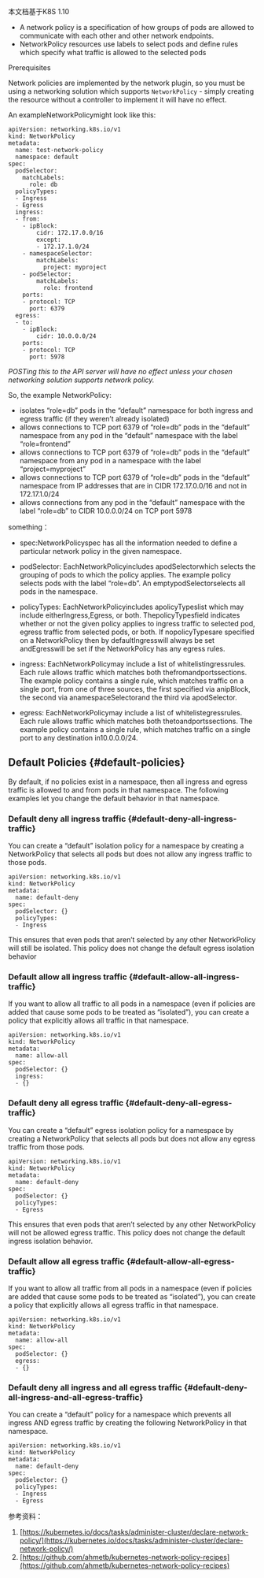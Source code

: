 本文档基于K8S 1.10

* A network policy is a specification of how groups of pods are allowed to communicate with each other and other network endpoints.
* NetworkPolicy resources use labels to select pods and define rules which specify what traffic is allowed to the selected pods

Prerequisites

Network policies are implemented by the network plugin, so you must be using a networking solution which supports `NetworkPolicy` - simply creating the resource without a controller to implement it will have no effect.

An exampleNetworkPolicymight look like this:

```
apiVersion: networking.k8s.io/v1
kind: NetworkPolicy
metadata:
  name: test-network-policy
  namespace: default
spec:
  podSelector:
    matchLabels:
      role: db
  policyTypes:
  - Ingress
  - Egress
  ingress:
  - from:
    - ipBlock:
        cidr: 172.17.0.0/16
        except:
        - 172.17.1.0/24
    - namespaceSelector:
        matchLabels:
          project: myproject
    - podSelector:
        matchLabels:
          role: frontend
    ports:
    - protocol: TCP
      port: 6379
  egress:
  - to:
    - ipBlock:
        cidr: 10.0.0.0/24
    ports:
    - protocol: TCP
      port: 5978
```

_POSTing this to the API server will have no effect unless your chosen networking solution supports network policy._

So, the example NetworkPolicy:

* isolates “role=db” pods in the “default” namespace for both ingress and egress traffic \(if they weren’t already isolated\)
* allows connections to TCP port 6379 of “role=db” pods in the “default” namespace from any pod in the “default” namespace with the label “role=frontend”
* allows connections to TCP port 6379 of “role=db” pods in the “default” namespace from any pod in a namespace with the label “project=myproject”
* allows connections to TCP port 6379 of “role=db” pods in the “default” namespace from IP addresses that are in CIDR 172.17.0.0/16 and not in 172.17.1.0/24
* allows connections from any pod in the “default” namespace with the label “role=db” to CIDR 10.0.0.0/24 on TCP port 5978

something：

* spec:NetworkPolicyspec has all the information needed to define a particular network policy in the given namespace.

* podSelector: EachNetworkPolicyincludes apodSelectorwhich selects the grouping of pods to which the policy applies. The example policy selects pods with the label “role=db”. An emptypodSelectorselects all pods in the namespace.

* policyTypes: EachNetworkPolicyincludes apolicyTypeslist which may include eitherIngress,Egress, or both. ThepolicyTypesfield indicates whether or not the given policy applies to ingress traffic to selected pod, egress traffic from selected pods, or both. If nopolicyTypesare specified on a NetworkPolicy then by defaultIngresswill always be set andEgresswill be set if the NetworkPolicy has any egress rules.

* ingress: EachNetworkPolicymay include a list of whitelistingressrules. Each rule allows traffic which matches both thefromandportssections. The example policy contains a single rule, which matches traffic on a single port, from one of three sources, the first specified via anipBlock, the second via anamespaceSelectorand the third via apodSelector.

* egress: EachNetworkPolicymay include a list of whitelistegressrules. Each rule allows traffic which matches both thetoandportssections. The example policy contains a single rule, which matches traffic on a single port to any destination in10.0.0.0/24.

## Default Policies {#default-policies}

By default, if no policies exist in a namespace, then all ingress and egress traffic is allowed to and from pods in that namespace. The following examples let you change the default behavior in that namespace.

### Default deny all ingress traffic {#default-deny-all-ingress-traffic}

You can create a “default” isolation policy for a namespace by creating a NetworkPolicy that selects all pods but does not allow any ingress traffic to those pods.

```
apiVersion: networking.k8s.io/v1
kind: NetworkPolicy
metadata:
  name: default-deny
spec:
  podSelector: {}
  policyTypes:
  - Ingress
```

This ensures that even pods that aren’t selected by any other NetworkPolicy will still be isolated. This policy does not change the default egress isolation behavior

### Default allow all ingress traffic {#default-allow-all-ingress-traffic}

If you want to allow all traffic to all pods in a namespace \(even if policies are added that cause some pods to be treated as “isolated”\), you can create a policy that explicitly allows all traffic in that namespace.

```
apiVersion: networking.k8s.io/v1
kind: NetworkPolicy
metadata:
  name: allow-all
spec:
  podSelector: {}
  ingress:
  - {}
```

### Default deny all egress traffic {#default-deny-all-egress-traffic}

You can create a “default” egress isolation policy for a namespace by creating a NetworkPolicy that selects all pods but does not allow any egress traffic from those pods.

```
apiVersion: networking.k8s.io/v1
kind: NetworkPolicy
metadata:
  name: default-deny
spec:
  podSelector: {}
  policyTypes:
  - Egress
```

This ensures that even pods that aren’t selected by any other NetworkPolicy will not be allowed egress traffic. This policy does not change the default ingress isolation behavior.

### Default allow all egress traffic {#default-allow-all-egress-traffic}

If you want to allow all traffic from all pods in a namespace \(even if policies are added that cause some pods to be treated as “isolated”\), you can create a policy that explicitly allows all egress traffic in that namespace.

```
apiVersion: networking.k8s.io/v1
kind: NetworkPolicy
metadata:
  name: allow-all
spec:
  podSelector: {}
  egress:
  - {}
```

### Default deny all ingress and all egress traffic {#default-deny-all-ingress-and-all-egress-traffic}

You can create a “default” policy for a namespace which prevents all ingress AND egress traffic by creating the following NetworkPolicy in that namespace.

```
apiVersion: networking.k8s.io/v1
kind: NetworkPolicy
metadata:
  name: default-deny
spec:
  podSelector: {}
  policyTypes:
  - Ingress
  - Egress
```

参考资料：

1. [https://kubernetes.io/docs/tasks/administer-cluster/declare-network-policy/](https://kubernetes.io/docs/tasks/administer-cluster/declare-network-policy/)
2. [https://github.com/ahmetb/kubernetes-network-policy-recipes](https://github.com/ahmetb/kubernetes-network-policy-recipes)



